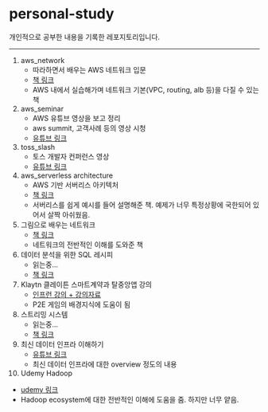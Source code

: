 # personal-study

개인적으로 공부한 내용을 기록한 레포지토리입니다.

---

1. aws_network
   - 따라하면서 배우는 AWS 네트워크 입문
   - [책 링크](http://pod.kyobobook.co.kr/podBook/podBookDetailView.ink?barcode=1400000392652&ejkGb=KOR)
   - AWS 내에서 실습해가며 네트워크 기본(VPC, routing, alb 등)을 다질 수 있는 책
2. aws_seminar
   - AWS 유튜브 영상을 보고 정리
   - aws summit, 고객사례 등의 영상 시청
   - [유튜브 링크](https://www.youtube.com/user/AWSKorea)
3. toss_slash
   - 토스 개발자 컨퍼런스 영상
   - [유튜브 링크](https://www.youtube.com/playlist?list=PL1DJtS1Hv1PiGXmgruP1_gM2TSvQiOsFL)
4. aws_serverless architecture
   - AWS 기반 서버리스 아키텍처
   - [책 링크](http://www.kyobobook.co.kr/product/detailViewKor.laf?ejkGb=KOR&mallGb=KOR&barcode=9791158390884&orderClick=LAG&Kc=)
   - 서버리스를 쉽게 예시를 들어 설명해준 책. 예제가 너무 특정상황에 국한되어 있어서 살짝 아쉬웠음.
5. 그림으로 배우는 네트워크
   - [책 링크](http://www.kyobobook.co.kr/product/detailViewKor.laf?ejkGb=KOR&mallGb=KOR&barcode=9788931461848&orderClick=LEA&Kc=)
   - 네트워크의 전반적인 이해를 도와준 책
6. 데이터 분석을 위한 SQL 레시피
   - 읽는중...
   - [책 링크](http://www.kyobobook.co.kr/product/detailViewKor.laf?mallGb=KOR&ejkGb=KOR&barcode=9791162240601)
7. Klaytn 클레이튼 스마트계약과 탈중앙앱 강의
   - [인프런 강의 + 강의자료](https://www.inflearn.com/course/klaytn-%EC%8A%A4%EB%A7%88%ED%8A%B8%EA%B3%84%EC%95%BD%EA%B3%BC-%ED%83%88%EC%A4%91%EC%95%99%EC%95%B1#curriculum)
   - P2E 게임의 배경지식에 도움이 됨
8. 스트리밍 시스템
   - 읽는중...
   - [책 링크](http://www.yes24.com/Product/Goods/102360104)
9. 최신 데이터 인프라 이해하기
   - [유튜브 링크](https://www.youtube.com/playlist?list=PLL-_zEJctPoJ92HmbGxFv1Pv_ugsggGD2)
   - 최신 데이터 인프라에 대한 overview 정도의 내용
10. Udemy Hadoop
   - [udemy 링크](https://www.udemy.com/course/best-hadoop/)
   - Hadoop ecosystem에 대한 전반적인 이해에 도움을 줌. 하지만 너무 얕음.
